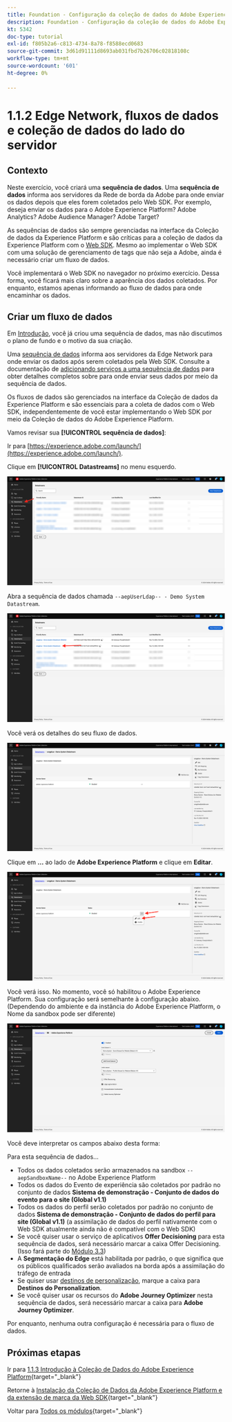 ```yaml
---
title: Foundation - Configuração da coleção de dados do Adobe Experience Platform e da extensão Web SDK - Edge Network, fluxos de dados e coleção de dados do lado do servidor
description: Foundation - Configuração da coleção de dados do Adobe Experience Platform e da extensão Web SDK - Edge Network, fluxos de dados e coleção de dados do lado do servidor
kt: 5342
doc-type: tutorial
exl-id: f805b2a6-c813-4734-8a78-f8588ecd0683
source-git-commit: 3d61d91111d8693ab031fbd7b26706c02818108c
workflow-type: tm+mt
source-wordcount: '601'
ht-degree: 0%

---
```


# 1.1.2 Edge Network, fluxos de dados e coleção de dados do lado do servidor

## Contexto

Neste exercício, você criará uma **sequência de dados**. Uma **sequência de dados** informa aos servidores da Rede de borda da Adobe para onde enviar os dados depois que eles forem coletados pelo Web SDK. Por exemplo, deseja enviar os dados para o Adobe Experience Platform? Adobe Analytics? Adobe Audience Manager? Adobe Target?

As sequências de dados são sempre gerenciadas na interface da Coleção de dados da Experience Platform e são críticas para a coleção de dados da Experience Platform com o [Web SDK](https://experienceleague.adobe.com/en/docs/experience-platform/web-sdk/home). Mesmo ao implementar o Web SDK com uma solução de gerenciamento de tags que não seja a Adobe, ainda é necessário criar um fluxo de dados.

Você implementará o Web SDK no navegador no próximo exercício. Dessa forma, você ficará mais claro sobre a aparência dos dados coletados. Por enquanto, estamos apenas informando ao fluxo de dados para onde encaminhar os dados.

## Criar um fluxo de dados

Em [Introdução](./../../../../modules/getting-started/gettingstarted/ex2.md), você já criou uma sequência de dados, mas não discutimos o plano de fundo e o motivo da sua criação.

Uma [sequência de dados](https://experienceleague.adobe.com/en/docs/experience-platform/datastreams/overview) informa aos servidores da Edge Network para onde enviar os dados após serem coletados pela Web SDK. Consulte a documentação de [adicionando serviços a uma sequência de dados](https://experienceleague.adobe.com/en/docs/experience-platform/datastreams/configure#add-services) para obter detalhes completos sobre para onde enviar seus dados por meio da sequência de dados.

Os fluxos de dados são gerenciados na interface da Coleção de dados da Experience Platform e são essenciais para a coleta de dados com o Web SDK, independentemente de você estar implementando o Web SDK por meio da Coleção de dados do Adobe Experience Platform.

Vamos revisar sua **[!UICONTROL sequência de dados]**:

Ir para [https://experience.adobe.com/launch/](https://experience.adobe.com/launch/).

Clique em **[!UICONTROL Datastreams]** no menu esquerdo.

![Clique no ícone Datastream na navegação à esquerda](./images/edgeconfig1.png)

Abra a sequência de dados chamada `--aepUserLdap-- - Demo System Datastream`.

![Nomeie a sequência de dados e salve](./images/edgeconfig2.png)

Você verá os detalhes do seu fluxo de dados.

![Nomeie a sequência de dados e salve](./images/edgecfg1.png)

Clique em **...** ao lado de **Adobe Experience Platform** e clique em **Editar**.

![Nomeie a sequência de dados e salve](./images/edgecfg1a.png)

Você verá isso. No momento, você só habilitou o Adobe Experience Platform. Sua configuração será semelhante à configuração abaixo. (Dependendo do ambiente e da instância do Adobe Experience Platform, o Nome da sandbox pode ser diferente)

![Nomeie a sequência de dados e salve](./images/edgecfg2.png)

Você deve interpretar os campos abaixo desta forma:

Para esta sequência de dados...

- Todos os dados coletados serão armazenados na sandbox `--aepSandboxName--` no Adobe Experience Platform
- Todos os dados do Evento de experiência são coletados por padrão no conjunto de dados **Sistema de demonstração - Conjunto de dados do evento para o site (Global v1.1)**
- Todos os dados do perfil serão coletados por padrão no conjunto de dados **Sistema de demonstração - Conjunto de dados do perfil para site (Global v1.1)** (a assimilação de dados do perfil nativamente com o Web SDK atualmente ainda não é compatível com o Web SDK)
- Se você quiser usar o serviço de aplicativos **Offer Decisioning** para esta sequência de dados, será necessário marcar a caixa Offer Decisioning. (Isso fará parte do [Módulo 3.3](./../../../../modules/delivery-activation/ajo-b2c/ajob2c-3/offer-decisioning.md))
- A **Segmentação do Edge** está habilitada por padrão, o que significa que os públicos qualificados serão avaliados na borda após a assimilação do tráfego de entrada
- Se quiser usar [destinos de personalização](https://experienceleague.adobe.com/en/docs/experience-platform/destinations/catalog/personalization/overview), marque a caixa para **Destinos do Personalization**.
- Se você quiser usar os recursos do **Adobe Journey Optimizer** nesta sequência de dados, será necessário marcar a caixa para **Adobe Journey Optimizer**.

Por enquanto, nenhuma outra configuração é necessária para o fluxo de dados.

## Próximas etapas

Ir para [1.1.3 Introdução à Coleção de Dados do Adobe Experience Platform](./ex3.md){target="_blank"}

Retorne à [Instalação da Coleção de Dados da Adobe Experience Platform e da extensão de marca da Web SDK](./data-ingestion-launch-web-sdk.md){target="_blank"}

Voltar para [Todos os módulos](./../../../../overview.md){target="_blank"}
